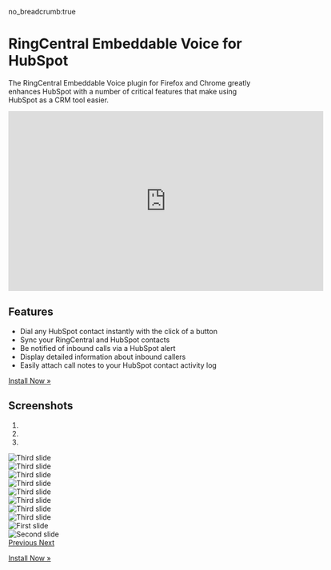 no_breadcrumb:true

# RingCentral Embeddable Voice for HubSpot

The RingCentral Embeddable Voice plugin for Firefox and Chrome greatly enhances HubSpot with a number of critical features that make using HubSpot as a CRM tool easier. 

<iframe src="https://www.youtube.com/embed/4okL0AxL-dg?modestbranding=1&rel=0&theme=light" width="630" height="360" frameborder="0" allow="accelerometer; autoplay; encrypted-media; gyroscope; picture-in-picture" allowfullscreen></iframe>

## Features

- Dial any HubSpot contact instantly with the click of a button
- Sync your RingCentral and HubSpot contacts
- Be notified of inbound calls via a HubSpot alert
- Display detailed information about inbound callers
- Easily attach call notes to your HubSpot contact activity log

<a class="btn btn-primary" href="install/">Install Now &raquo;</a>

## Screenshots

<div id="carouselExampleIndicators" class="carousel slide" data-ride="carousel">
  <ol class="carousel-indicators">
    <li data-target="#carouselExampleIndicators" data-slide-to="0" class="active"></li>
    <li data-target="#carouselExampleIndicators" data-slide-to="1"></li>
    <li data-target="#carouselExampleIndicators" data-slide-to="2"></li>
  </ol>
  <div class="carousel-inner">
    <div class="carousel-item">
      <img class="d-block w-100" src="./img/screenshots/hubspot-list2.png" alt="Third slide">
    </div>
    <div class="carousel-item">
      <img class="d-block w-100" src="./img/screenshots/hs1.png" alt="Third slide">
    </div>
    <div class="carousel-item">
      <img class="d-block w-100" src="./img/screenshots/hs2.png" alt="Third slide">
    </div>
    <div class="carousel-item">
      <img class="d-block w-100" src="./img/screenshots/hs3.png" alt="Third slide">
    </div>
    <div class="carousel-item">
      <img class="d-block w-100" src="./img/screenshots/hs4.png" alt="Third slide">
    </div>
    <div class="carousel-item">
      <img class="d-block w-100" src="./img/screenshots/hs5.png" alt="Third slide">
    </div>
    <div class="carousel-item">
      <img class="d-block w-100" src="./img/screenshots/hs6.png" alt="Third slide">
    </div>
    <div class="carousel-item">
      <img class="d-block w-100" src="./img/screenshots/hs7.png" alt="Third slide">
    </div>
    <div class="carousel-item active">
      <img class="d-block w-100" src="./img/screenshots/hubspot-btn2.png" alt="First slide">
    </div>
    <div class="carousel-item">
      <img class="d-block w-100" src="./img/screenshots/hubspot1.png" alt="Second slide">
    </div>
  </div>
  <a class="carousel-control-prev" href="#carouselExampleIndicators" role="button" data-slide="prev">
    <span class="carousel-control-prev-icon" aria-hidden="true"></span>
    <span class="sr-only">Previous</span>
  </a>
  <a class="carousel-control-next" href="#carouselExampleIndicators" role="button" data-slide="next">
    <span class="carousel-control-next-icon" aria-hidden="true"></span>
    <span class="sr-only">Next</span>
  </a>
</div>

<a class="btn btn-primary" href="install/">Install Now &raquo;</a>